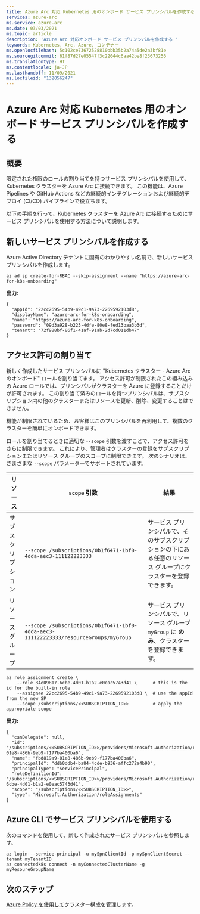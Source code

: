 ```yaml
---
title: Azure Arc 対応 Kubernetes 用のオンボード サービス プリンシパルを作成する
services: azure-arc
ms.service: azure-arc
ms.date: 03/03/2021
ms.topic: article
description: 'Azure Arc 対応オンボード サービス プリンシパルを作成する '
keywords: Kubernetes, Arc, Azure, コンテナー
ms.openlocfilehash: 5c102ce73672528810bbb35b2a74a5de2a3bf81e
ms.sourcegitcommit: 61f87d27e05547f3c22044c6aa42be8f23673256
ms.translationtype: HT
ms.contentlocale: ja-JP
ms.lasthandoff: 11/09/2021
ms.locfileid: "132056247"
---
```

# <a name="create-an-onboarding-service-principal-for-azure-arc-enabled-kubernetes"></a>Azure Arc 対応 Kubernetes 用のオンボード サービス プリンシパルを作成する

## <a name="overview"></a>概要

限定された権限のロールの割り当てを持つサービス プリンシパルを使用して、Kubernetes クラスターを Azure Arc に接続できます。 この機能は、Azure Pipelines や GitHub Actions などの継続的インテグレーションおよび継続的デプロイ (CI/CD) パイプラインで役立ちます。

以下の手順を行って、Kubernetes クラスターを Azure Arc に接続するためにサービス プリンシパルを使用する方法について説明します。

## <a name="create-a-new-service-principal"></a>新しいサービス プリンシパルを作成する

Azure Active Directory テナントに固有のわかりやすい名前で、新しいサービス プリンシパルを作成します。

```console
az ad sp create-for-RBAC --skip-assignment --name "https://azure-arc-for-k8s-onboarding"
```

**出力:**

```console
{
  "appId": "22cc2695-54b9-49c1-9a73-2269592103d8",
  "displayName": "azure-arc-for-k8s-onboarding",
  "name": "https://azure-arc-for-k8s-onboarding",
  "password": "09d3a928-b223-4dfe-80e8-fed13baa3b3d",
  "tenant": "72f988bf-86f1-41af-91ab-2d7cd011db47"
}
```

## <a name="assign-permissions"></a>アクセス許可の割り当て

新しく作成したサービス プリンシパルに "Kubernetes クラスター - Azure Arc のオンボード" ロールを割り当てます。 アクセス許可が制限されたこの組み込みの Azure ロールでは、プリンシパルがクラスターを Azure に登録することだけが許可されます。 この割り当て済みのロールを持つプリンシパルは、サブスクリプション内の他のクラスターまたはリソースを更新、削除、変更することはできません。

機能が制限されているため、お客様はこのプリンシパルを再利用して、複数のクラスターを簡単にオンボードできます。

ロールを割り当てるときに適切な `--scope` 引数を渡すことで、アクセス許可をさらに制限できます。 これにより、管理者はクラスターの登録をサブスクリプションまたはリソース グループのスコープに制限できます。 次のシナリオは、さまざまな `--scope` パラメーターでサポートされています。

| リソース  | `scope` 引数| 結果 |
| ------------- | ------------- | ------------- |
| サブスクリプション | `--scope /subscriptions/0b1f6471-1bf0-4dda-aec3-111122223333` | サービス プリンシパルで、そのサブスクリプションの下にある任意のリソース グループにクラスターを登録できます。 |
| リソース グループ | `--scope /subscriptions/0b1f6471-1bf0-4dda-aec3-111122223333/resourceGroups/myGroup`  | サービス プリンシパルで、リソース グループ `myGroup` に __のみ__、クラスターを登録できます。 |

```console
az role assignment create \
    --role 34e09817-6cbe-4d01-b1a2-e0eac5743d41 \      # this is the id for the built-in role
    --assignee 22cc2695-54b9-49c1-9a73-2269592103d8 \  # use the appId from the new SP
    --scope /subscriptions/<<SUBSCRIPTION_ID>>         # apply the appropriate scope
```

**出力:**

```console
{
  "canDelegate": null,
  "id": "/subscriptions/<<SUBSCRIPTION_ID>>/providers/Microsoft.Authorization/roleAssignments/fbd819a9-01e8-486b-9eb9-f177ba400ba6",
  "name": "fbd819a9-01e8-486b-9eb9-f177ba400ba6",
  "principalId": "ddb0ddb4-ba84-4cde-b936-affc272a4b90",
  "principalType": "ServicePrincipal",
  "roleDefinitionId": "/subscriptions/<<SUBSCRIPTION_ID>>/providers/Microsoft.Authorization/roleDefinitions/34e09817-6cbe-4d01-b1a2-e0eac5743d41",
  "scope": "/subscriptions/<<SUBSCRIPTION_ID>>",
  "type": "Microsoft.Authorization/roleAssignments"
}
```

## <a name="use-service-principal-with-the-azure-cli"></a>Azure CLI でサービス プリンシパルを使用する

次のコマンドを使用して、新しく作成されたサービス プリンシパルを参照します。

```azurecli
az login --service-principal -u mySpnClientId -p mySpnClientSecret --tenant myTenantID
az connectedk8s connect -n myConnectedClusterName -g myResoureGroupName
```

## <a name="next-steps"></a>次のステップ

[Azure Policy を使用して](./use-azure-policy.md)クラスター構成を管理します。

